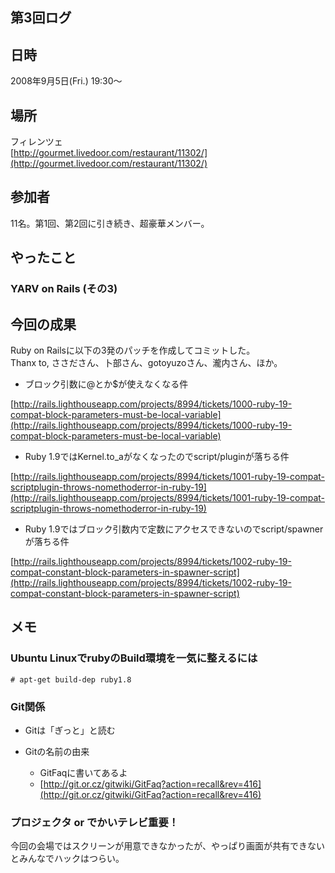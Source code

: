 ## 第3回ログ

## 日時

2008年9月5日(Fri.) 19:30～

## 場所

フィレンツェ  
[http://gourmet.livedoor.com/restaurant/11302/](http://gourmet.livedoor.com/restaurant/11302/)

## 参加者

11名。第1回、第2回に引き続き、超豪華メンバー。

## やったこと

### YARV on Rails (その3)

## 今回の成果

Ruby on Railsに以下の3発のパッチを作成してコミットした。  
Thanx to, ささださん、卜部さん、gotoyuzoさん、瀧内さん、ほか。

- ブロック引数に@とか$が使えなくなる件

[http://rails.lighthouseapp.com/projects/8994/tickets/1000-ruby-19-compat-block-parameters-must-be-local-variable](http://rails.lighthouseapp.com/projects/8994/tickets/1000-ruby-19-compat-block-parameters-must-be-local-variable)

- Ruby 1.9ではKernel.to\_aがなくなったのでscript/pluginが落ちる件

[http://rails.lighthouseapp.com/projects/8994/tickets/1001-ruby-19-compat-scriptplugin-throws-nomethoderror-in-ruby-19](http://rails.lighthouseapp.com/projects/8994/tickets/1001-ruby-19-compat-scriptplugin-throws-nomethoderror-in-ruby-19)

- Ruby 1.9ではブロック引数内で定数にアクセスできないのでscript/spawnerが落ちる件

[http://rails.lighthouseapp.com/projects/8994/tickets/1002-ruby-19-compat-constant-block-parameters-in-spawner-script](http://rails.lighthouseapp.com/projects/8994/tickets/1002-ruby-19-compat-constant-block-parameters-in-spawner-script)

## メモ

### Ubuntu LinuxでrubyのBuild環境を一気に整えるには

    # apt-get build-dep ruby1.8

### Git関係

- Gitは「ぎっと」と読む
- Gitの名前の由来

  - GitFaqに書いてあるよ
  - [http://git.or.cz/gitwiki/GitFaq?action=recall&rev=416](http://git.or.cz/gitwiki/GitFaq?action=recall&rev=416)

### プロジェクタ or でかいテレビ重要！

今回の会場ではスクリーンが用意できなかったが、やっぱり画面が共有できないとみんなでハックはつらい。

